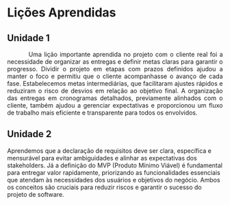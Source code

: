 # Lições Aprendidas

## Unidade 1
<p style="text-indent: 50px;text-align: justify;">Uma lição importante aprendida no projeto com o cliente real foi a necessidade de organizar as entregas e definir metas claras para garantir o progresso. Dividir o projeto em etapas com prazos definidos ajudou a manter o foco e permitiu que o cliente acompanhasse o avanço de cada fase. Estabelecemos metas intermediárias, que facilitaram ajustes rápidos e reduziram o risco de desvios em relação ao objetivo final. A organização das entregas em cronogramas detalhados, previamente alinhados com o cliente, também ajudou a gerenciar expectativas e proporcionou um fluxo de trabalho mais eficiente e transparente para todos os envolvidos.</p>

## Unidade 2
Aprendemos que a declaração de requisitos deve ser clara, específica e mensurável para evitar ambiguidades e alinhar as expectativas dos stakeholders. Já a definição do MVP (Produto Mínimo Viável) é fundamental para entregar valor rapidamente, priorizando as funcionalidades essenciais que atendam às necessidades dos usuários e objetivos do negócio. Ambos os conceitos são cruciais para reduzir riscos e garantir o sucesso do projeto de software.